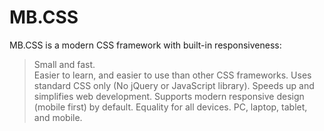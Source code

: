 # MB.CSS
MB.CSS is a modern CSS framework with built-in responsiveness:

> Small and fast.<br/>
> Easier to learn, and easier to use than other CSS frameworks.
> Uses standard CSS only (No jQuery or JavaScript library).
> Speeds up and simplifies web development.
> Supports modern responsive design (mobile first) by default.
> Equality for all devices. PC, laptop, tablet, and mobile.
